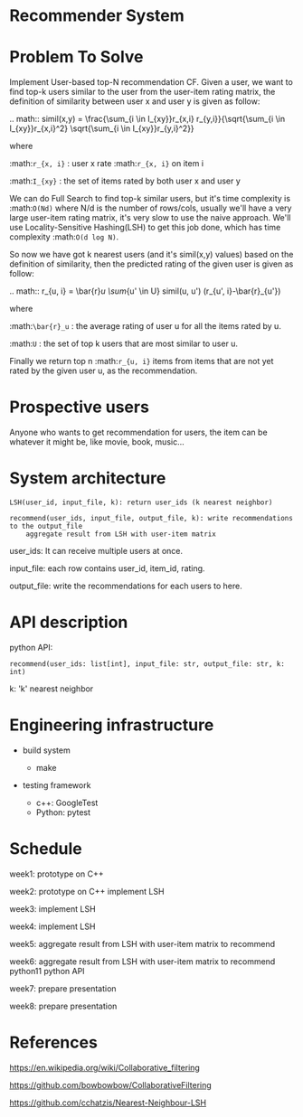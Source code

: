 # Recommender System

Problem To Solve
=================
Implement User-based top-N recommendation CF.
Given a user, we want to find top-k users similar
to the user from the user-item rating matrix,
the definition of similarity between user x and
user y is given as follow:

.. math::
simil(x,y) = \frac{\sum_{i \in I_{xy}}r_{x,i} r_{y,i}}{\sqrt{\sum_{i \in I_{xy}}r_{x,i}^2} \sqrt{\sum_{i \in I_{xy}}r_{y,i}^2}}

where

:math:`r_{x, i}` : user x rate :math:`r_{x, i}` on item i

:math:`I_{xy}` : the set of items rated by both user x and user y

We can do Full Search to find top-k similar users,
but it's time complexity is :math:`O(Nd)` where N/d
is the number of rows/cols, usually we'll have a very
large user-item rating matrix, it's very slow to use
the naive approach. We'll use Locality-Sensitive Hashing(LSH)
to get this job done, which has time complexity :math:`O(d log N)`.

So now we have got k nearest users (and it's simil(x,y) values)
based on the definition of similarity, then the predicted
rating of the given user is given as follow:

.. math::
r_{u, i} = \bar{r}_u \sum_{u' \in U} simil(u, u') (r_{u', i}-\bar{r}_{u'})

where

:math:`\bar{r}_u` : the average rating of user u for all the items rated by u.

:math:`U` :  the set of top k users that are most similar to user u.

Finally we return top n :math:`r_{u, i}` items from items that
are not yet rated by the given user u,  as the recommendation.


Prospective users
==================
Anyone who wants to get recommendation for users, the item can
be whatever it might be, like movie, book, music...


System architecture
===================
    LSH(user_id, input_file, k): return user_ids (k nearest neighbor)

    recommend(user_ids, input_file, output_file, k): write recommendations to the output_file
        aggregate result from LSH with user-item matrix

user_ids: It can receive multiple users at once.

input_file: each row contains user_id, item_id, rating.

output_file: write the recommendations for each users to here.


API description
================
python API:

    recommend(user_ids: list[int], input_file: str, output_file: str, k: int)

k: 'k' nearest neighbor


Engineering infrastructure
===========================

* build system
    * make

* testing framework
    * c++: GoogleTest
    * Python: pytest


Schedule
=========
week1:
prototype on C++

week2:
prototype on C++
implement LSH

week3:
implement LSH

week4:
implement LSH

week5:
aggregate result from LSH with user-item matrix to recommend

week6:
aggregate result from LSH with user-item matrix to recommend
python11 python API

week7:
prepare presentation

week8:
prepare presentation


References
==========
https://en.wikipedia.org/wiki/Collaborative_filtering

https://github.com/bowbowbow/CollaborativeFiltering

https://github.com/cchatzis/Nearest-Neighbour-LSH
